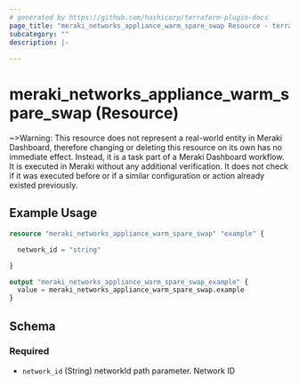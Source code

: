 ```yaml
---
# generated by https://github.com/hashicorp/terraform-plugin-docs
page_title: "meraki_networks_appliance_warm_spare_swap Resource - terraform-provider-meraki"
subcategory: ""
description: |-
  
---
```


# meraki_networks_appliance_warm_spare_swap (Resource)



~>Warning: This resource does not represent a real-world entity in Meraki Dashboard, therefore changing or deleting this resource on its own has no immediate effect. Instead, it is a task part of a Meraki Dashboard workflow. It is executed in Meraki without any additional verification. It does not check if it was executed before or if a similar configuration or action 
already existed previously.

## Example Usage

```terraform
resource "meraki_networks_appliance_warm_spare_swap" "example" {

  network_id = "string"

}

output "meraki_networks_appliance_warm_spare_swap_example" {
  value = meraki_networks_appliance_warm_spare_swap.example
}
```

<!-- schema generated by tfplugindocs -->
## Schema

### Required

- `network_id` (String) networkId path parameter. Network ID
